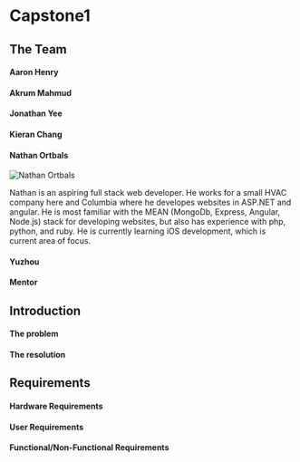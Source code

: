 # Capstone1

## The Team
#### Aaron Henry
#### Akrum Mahmud
#### Jonathan Yee
#### Kieran Chang
#### Nathan Ortbals

![Nathan Ortbals](https://github.com/nathanortbals/Capstone1/blob/master/TeamPictures/nathan.jpg?raw=true)

Nathan is an aspiring full stack web developer. He works for a small HVAC company here and Columbia where he developes websites in ASP.NET and angular. He is most familiar with the MEAN (MongoDb, Express, Angular, Node.js) stack for developing websites, but also has experience with php, python, and ruby. He is currently learning iOS development, which is current area of focus.

#### Yuzhou
#### Mentor

## Introduction
#### The problem
#### The resolution

## Requirements
#### Hardware Requirements
#### User Requirements
#### Functional/Non-Functional Requirements

